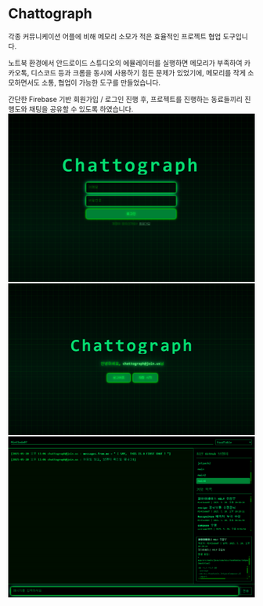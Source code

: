 # Chattograph
각종 커뮤니케이션 어플에 비해 메모리 소모가 적은 효율적인 프로젝트 협업 도구입니다.

노트북 환경에서 안드로이드 스튜디오의 에뮬레이터를 실행하면 메모리가 부족하여 카카오톡, 디스코드 등과 크롬을 동시에 사용하기 힘든 문제가 있었기에, 메모리를 작게 소모하면서도 소통, 협업이 가능한 도구를 만들었습니다.

간단한 Firebase 기반 회원가입 / 로그인 진행 후, 프로젝트를 진행하는 동료들끼리 진행도와 채팅을 공유할 수 있도록 하였습니다.
![샘플 이미지1](sample1.png)
![샘플 이미지2](sample2.png)
![샘플 이미지3](sample3.png)